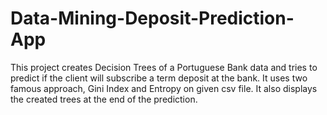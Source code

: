 # Data-Mining-Deposit-Prediction-App
This project creates Decision Trees of a Portuguese Bank data and tries to predict if the client will subscribe a term deposit at the bank. It uses two famous approach, Gini Index and Entropy on given csv file. It also displays the created trees at the end of the prediction.
